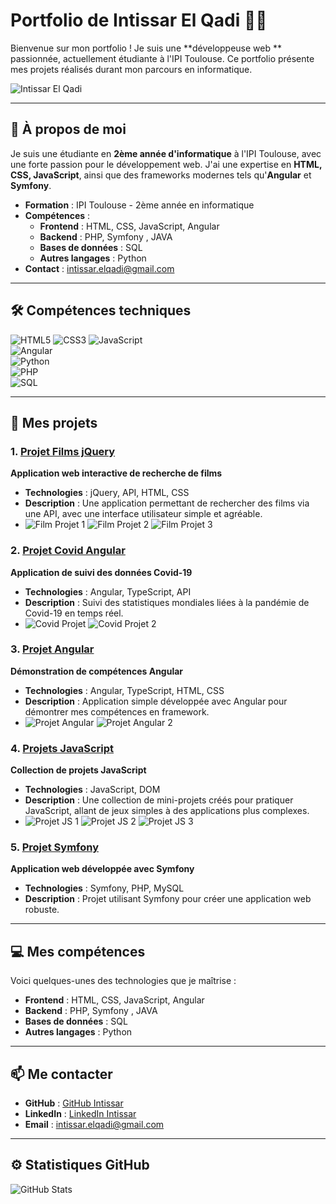 # Portfolio de **Intissar El Qadi** 👩‍💻

Bienvenue sur mon portfolio ! Je suis une **développeuse web ** passionnée, actuellement étudiante à l'IPI Toulouse. Ce portfolio présente mes projets réalisés durant mon parcours en informatique.

![Intissar El Qadi](IMG_2811.jpg)  


---

## 🚀 À propos de moi

Je suis une étudiante en **2ème année d'informatique** à l'IPI Toulouse, avec une forte passion pour le développement web. J'ai une expertise en **HTML, CSS, JavaScript**, ainsi que des frameworks modernes tels qu'**Angular** et **Symfony**.

- **Formation** : IPI Toulouse - 2ème année en informatique
- **Compétences** :
  - **Frontend** : HTML, CSS, JavaScript, Angular
  - **Backend** : PHP, Symfony , JAVA
  - **Bases de données** : SQL
  - **Autres langages** : Python
- **Contact** : [intissar.elqadi@gmail.com](mailto:intissar.elqadi@gmail.com)

---

## 🛠️ Compétences techniques

![HTML5](https://img.shields.io/badge/-HTML5-E34F26?style=flat-square&logo=html5&logoColor=ffffff) 
![CSS3](https://img.shields.io/badge/-CSS3-1572B6?style=flat-square&logo=css3&logoColor=ffffff) 
![JavaScript](https://img.shields.io/badge/-JavaScript-F7DF1E?style=flat-square&logo=javascript&logoColor=000000)  
![Angular](https://img.shields.io/badge/-Angular-DD0031?style=flat-square&logo=angular&logoColor=ffffff)  
![Python](https://img.shields.io/badge/-Python-3776AB?style=flat-square&logo=python&logoColor=ffffff)  
![PHP](https://img.shields.io/badge/-PHP-777BB4?style=flat-square&logo=php&logoColor=ffffff)  
![SQL](https://img.shields.io/badge/-SQL-003B57?style=flat-square&logo=mysql&logoColor=ffffff)

---

## 💼 Mes projets

### 1. [Projet Films jQuery](https://github.com/intissar120/FilmJQUERY)
**Application web interactive de recherche de films**  
- **Technologies** : jQuery, API, HTML, CSS
- **Description** : Une application permettant de rechercher des films via une API, avec une interface utilisateur simple et agréable.
- ![Film Projet 1](film1.png) ![Film Projet 2](film2.png) ![Film Projet 3](film3.png)

### 2. [Projet Covid Angular](https://github.com/intissar120/CovidProjectAngular)
**Application de suivi des données Covid-19**  
- **Technologies** : Angular, TypeScript, API
- **Description** : Suivi des statistiques mondiales liées à la pandémie de Covid-19 en temps réel.
- ![Covid Projet](covidprojet.png) ![Covid Projet 2](Capture%20d'écran%202025-01-20%20143845.png)

### 3. [Projet Angular](https://github.com/intissar120/AngularProject)
**Démonstration de compétences Angular**  
- **Technologies** : Angular, TypeScript, HTML, CSS
- **Description** : Application simple développée avec Angular pour démontrer mes compétences en framework.
- ![Projet Angular](voiture.png) ![Projet Angular 2](voiture2.png)

### 4. [Projets JavaScript](https://github.com/intissar120/JS-Projects)
**Collection de projets JavaScript**  
- **Technologies** : JavaScript, DOM
- **Description** : Une collection de mini-projets créés pour pratiquer JavaScript, allant de jeux simples à des applications plus complexes.
- ![Projet JS 1](manga1.png) ![Projet JS 2](m2.png) ![Projet JS 3](m3.png)

### 5. [Projet Symfony](https://github.com/intissar120/projetSymfony)
**Application web développée avec Symfony**  
- **Technologies** : Symfony, PHP, MySQL
- **Description** : Projet utilisant Symfony pour créer une application web robuste.


---

## 💻 Mes compétences

Voici quelques-unes des technologies que je maîtrise :
- **Frontend** : HTML, CSS, JavaScript, Angular
- **Backend** : PHP, Symfony , JAVA
- **Bases de données** : SQL
- **Autres langages** : Python

---

## 📫 Me contacter

- **GitHub** : [GitHub Intissar](https://github.com/intissar120)
- **LinkedIn** : [LinkedIn Intissar](https://www.linkedin.com/in/intissar-el-qadi-00b908307/)
- **Email** : [intissar.elqadi@gmail.com](mailto:intissar.elqadi@gmail.com)

---

## ⚙️ Statistiques GitHub

![GitHub Stats](https://github-readme-stats.vercel.app/api?username=intissar120&show_icons=true&hide_title=true&count_private=true&hide=prs&theme=radical)



